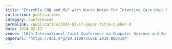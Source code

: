 ```yaml
---
title: "Ensemble CNN and MLP with Nurse Notes for Intensive Care Unit Mortality"
collection: publications
category: conferences
permalink: /publication/2024-02-17-paper-title-number-4
date: 2024-02-17
venue: '16th International Joint Conference on Computer Science and Software Engineering (JCSSE), Chonburi, Thailand'
paperurl: 'https://doi.org/10.1109/JCSSE.2019.8864184'
---
```

